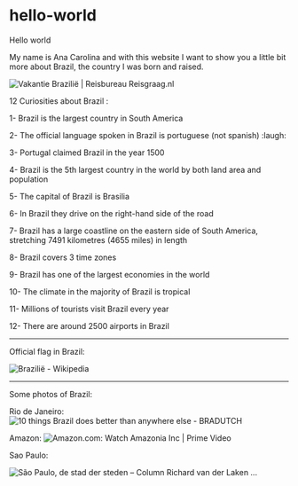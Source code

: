 # hello-world

Hello world

My name is Ana Carolina and with this website I want to show you a little bit more about Brazil, the country I was born and raised. 

<img src="https://static.reisgraag.nl/images/cached/gs-6c2b8918d8-Copacabana.jpg" alt="Vakantie Brazilië | Reisbureau Reisgraag.nl"/>

12 Curiosities about Brazil :

1- Brazil is the largest country in South America

2- The official language spoken in Brazil is portuguese (not spanish) :laugh:

3- Portugal claimed Brazil in the year 1500

4- Brazil is the 5th largest country in the world by both land area and population

5- The capital of Brazil is Brasilia

6- In Brazil they drive on the right-hand side of the road

7- Brazil has a large coastline on the eastern side of South America, stretching 7491 kilometres (4655 miles) in length

8- Brazil covers 3 time zones

9- Brazil has one of the largest economies in the world

10- The climate in the majority of Brazil is tropical

11- Millions of tourists visit Brazil every year

12- There are around 2500 airports in Brazil

-------------------------------------------------------------------------------------------------------------------------------------------------------------------------

Official flag in Brazil:

<img src="https://upload.wikimedia.org/wikipedia/commons/thumb/0/05/Flag_of_Brazil.svg/1200px-Flag_of_Brazil.svg.png" alt="Brazilië - Wikipedia"/>

-------------------------------------------------------------------------------------------------------------------------------------------------------------------------

Some photos of Brazil:

Rio de Janeiro:
<img src="https://www.bradutch.com/wp-content/uploads/2016/08/Christ-The-Redeemer-Bradutch.jpg" alt="10 things Brazil does better than anywhere else - BRADUTCH"/>

Amazon:
<img src="https://images-na.ssl-images-amazon.com/images/S/sgp-catalog-images/region_US/6o380-AX79GRBSDW2-Full-Image_GalleryBackground-en-US-1539187946789._SX1080_.jpg" alt="Amazon.com: Watch Amazonia Inc | Prime Video"/>

Sao Paulo:

<img src="https://i1.wp.com/www.stadsleven.nu/wp-content/uploads/2014/12/saopaulo1.jpg?fit=768%2C480&amp;ssl=1" alt="São Paulo, de stad der steden – Column Richard van der Laken ..."/>










